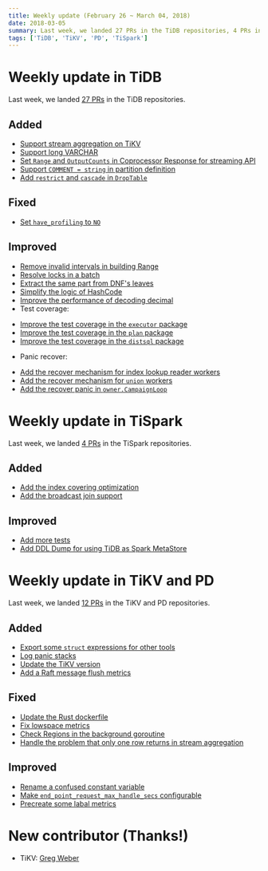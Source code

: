 ```yaml
---
title: Weekly update (February 26 ~ March 04, 2018)
date: 2018-03-05
summary: Last week, we landed 27 PRs in the TiDB repositories, 4 PRs in the TiSpark repositories, and 12 PRs in the TiKV and PD repositories.
tags: ['TiDB', 'TiKV', 'PD', 'TiSpark']
---
```


# Weekly update in TiDB

Last week, we landed [27 PRs](https://github.com/search?utf8=%E2%9C%93&q=repo%3Apingcap%2Ftidb+is%3Apr+is%3Amerged+merged%3A2018-02-26..2018-03-04) in the TiDB repositories.

## Added

* [Support stream aggregation on TiKV](https://github.com/pingcap/tidb/pull/5725)
* [Support long VARCHAR](https://github.com/pingcap/tidb/pull/5920)
* [Set `Range` and `OutputCounts` in Coprocessor Response for streaming API](https://github.com/pingcap/tidb/pull/5923)
* [Support `COMMENT = string` in partition definition](https://github.com/pingcap/tidb/pull/5933)
* [Add `restrict` and `cascade` in `DropTable`](https://github.com/pingcap/tidb/pull/5938)

## Fixed

* [Set `have_profiling` to `NO`](https://github.com/pingcap/tidb/pull/5907)

## Improved

* [Remove invalid intervals in building Range](https://github.com/pingcap/tidb/pull/5939)
* [Resolve locks in a batch](https://github.com/pingcap/tidb/pull/5750)
* [Extract the same part from DNF's leaves](https://github.com/pingcap/tidb/pull/5831)
* [Simplify the logic of HashCode](https://github.com/pingcap/tidb/pull/5911)
* [Improve the performance of decoding decimal](https://github.com/pingcap/tidb/pull/5921)
* Test coverage:
 - [Improve the test coverage in the `executor` package](https://github.com/pingcap/tidb/pull/5836)
 - [Improve the test coverage in the `plan` package](https://github.com/pingcap/tidb/pull/5929)
 - [Improve the test coverage in the `distsql` package](https://github.com/pingcap/tidb/pull/5908)
* Panic recover:
 - [Add the recover mechanism for index lookup reader workers](https://github.com/pingcap/tidb/pull/5913)
 - [Add the recover mechanism for `union` workers](https://github.com/pingcap/tidb/pull/5900)
 - [Add the recover panic in `owner.CampaignLoop`](https://github.com/pingcap/tidb/pull/5904)

# Weekly update in TiSpark

Last week, we landed [4 PRs](https://github.com/pingcap/tispark/pulls?utf8=%E2%9C%93&q=is%3Apr+is%3Amerged+merged%3A2018-02-26..2018-03-04) in the TiSpark repositories.

## Added

* [Add the index covering optimization](https://github.com/pingcap/tispark/pull/148)
* [Add the broadcast join support](https://github.com/pingcap/tispark/pull/248)

## Improved

* [Add more tests](https://github.com/pingcap/tispark/pull/233)
* [Add DDL Dump for using TiDB as Spark MetaStore](https://github.com/pingcap/tispark/pull/247)

# Weekly update in TiKV and PD

Last week, we landed [12 PRs](https://github.com/search?utf8=%E2%9C%93&q=repo%3Apingcap%2Ftikv+repo%3Apingcap%2Fpd+is%3Apr+is%3Amerged+merged%3A2018-02-26..2018-03-04) in the TiKV and PD repositories.

## Added

* [Export some `struct` expressions for other tools](https://github.com/pingcap/pd/pull/972)
* [Log panic stacks](https://github.com/pingcap/pd/pull/970)
* [Update the TiKV version](https://github.com/pingcap/tikv/pull/2782)
* [Add a Raft message flush metrics](https://github.com/pingcap/tikv/pull/2771)

## Fixed

* [Update the Rust dockerfile](https://github.com/pingcap/tikv/pull/2778)
* [Fix lowspace metrics](https://github.com/pingcap/pd/pull/965)
* [Check Regions in the background goroutine](https://github.com/pingcap/pd/pull/963)
* [Handle the problem that only one row returns in stream aggregation](https://github.com/pingcap/tikv/pull/2762)

## Improved

* [Rename a confused constant variable](https://github.com/pingcap/tikv/pull/2775)
* [Make `end_point_request_max_handle_secs` configurable](https://github.com/pingcap/tikv/pull/2769)
* [Precreate some labal metrics](https://github.com/pingcap/tikv/pull/2765)

# New contributor (Thanks!)

* TiKV: [Greg Weber](https://github.com/gregwebs)